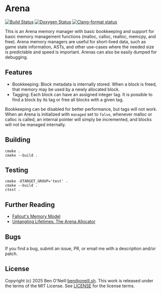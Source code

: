 # Arena

[![Build Status](https://github.com/bmoneill/arena/actions/workflows/cmake-single-platform.yml/badge.svg?branch=main)](https://github.com/bmoneill/arena/actions/workflows/cmake-single-platform.yml)
[![Doxygen Status](https://github.com/bmoneill/arena/actions/workflows/doxygen.yml/badge.svg?branch=main)](https://bmoneill.github.io/arena)
[![Clang-format status](https://github.com/bmoneill/arena/actions/workflows/clang-format.yml/badge.svg?branch=main)](https://github.com/bmoneill/arena/actions/workflows/clang-format.yml)

This is an Arena memory manager with basic bookkeeping and support for basic memory management
functions (malloc, calloc, realloc, memcpy, and free). Arena memory managers are useful for
short-lived data, such as game state information, ASTs, and other use-cases where the needed size is
predictable and speed is important. Arenas can also be easily dumped for debugging.

## Features

* Bookkeeping: Block metadata is internally stored. When a block is freed, that memory may be used by a newly
  allocated block.
* Tagging: Each block can have an assigned integer tag. It is possible to find a block by its tag or free all
  blocks with a given tag.

Bookkeeping can be disabled for better performance, but tags will not work. When an Arena is initialized with
`managed` set to `false`, whenever malloc or calloc is called, an internal pointer will simply be incremented,
and blocks will not be managed internally.

## Building

```shell
cmake .
cmake --build .
```

## Testing

```shell
cmake -DTARGET_GROUP='test' .
cmake --build .
ctest .
```

## Further Reading

* [Fallout's Memory Model](https://youtu.be/6kB_fko6SIg)
* [Untangling Lifetimes: The Arena Allocator](https://www.rfleury.com/p/untangling-lifetimes-the-arena-allocator)

## Bugs

If you find a bug, submit an issue, PR, or email me with a description and/or patch.

## License

Copyright (c) 2025 Ben O'Neill <ben@oneill.sh>. This work is released under the
terms of the MIT License. See [LICENSE](LICENSE) for the license terms.
